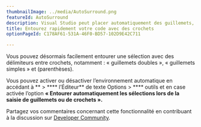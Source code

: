 ```yaml
---
thumbnailImage: ../media/AutoSurround.png
featureId: AutoSurround
description: Visual Studio peut placer automatiquement des guillemets, des crochets et bien plus autour d’une sélection pour vous.
title: Entourez rapidement votre code avec des crochets
optionPageId: C178AF61-531A-46F0-BD57-102D9E42C711

---
```


Vous pouvez désormais facilement entourer une sélection avec des délimiteurs entre crochets, notamment : « guillemets doubles », « guillemets simples » et (parenthèses).

Vous pouvez activer ou désactiver l’environnement automatique en accédant à ** > **** l’Éditeur** de texte Options > **** outils et en case activée l’option **« Entourer automatiquement les sélections lors de la saisie de guillemets ou de crochets ».**

Partagez vos commentaires concernant cette fonctionnalité en contribuant à la discussion sur [Developer Community](https://developercommunity.visualstudio.com/t/enable-the-ability-to-surround-a-selection-with-or/641608).

